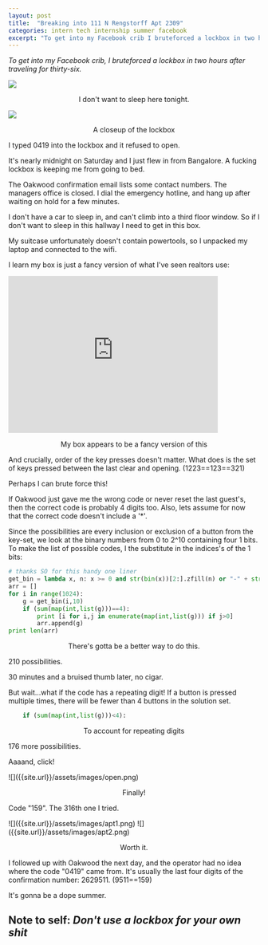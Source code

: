 ```yaml
---
layout: post
title:  "Breaking into 111 N Rengstorff Apt 2309"
categories: intern tech internship summer facebook
excerpt: "To get into my Facebook crib I bruteforced a lockbox in two hours after traveling for thirty-six."
---
```


_To get into my Facebook crib, I bruteforced a lockbox in two hours after traveling for thirty-six._

![]({{site.url}}/assets/images/hall.png)
<p style="text-align: center">I don't want to sleep here tonight.</p>

![]({{site.url}}/assets/images/closeup.png)
<p style="text-align: center">A closeup of the lockbox</p>

I typed 0419 into the lockbox and it refused to open.

It's nearly midnight on Saturday and I just flew in from Bangalore. A fucking lockbox is keeping me from going to bed.

The Oakwood confirmation email lists some contact numbers. The managers office is closed. I dial the emergency hotline, and hang up after waiting on hold for a few minutes. 

I don't have a car to sleep in, and can't climb into a third floor window. So if I don't want to sleep in this hallway I need to get in this box.

My suitcase unfortunately doesn't contain powertools, so I unpacked my laptop and connected to the wifi.

I learn my box is just a fancy version of what I've seen realtors use:

<iframe width="420" height="315" src="https://www.youtube.com/embed/3acANxWfAVE" frameborder="0" allowfullscreen></iframe>
<p style="text-align: center">My box appears to be a fancy version of this</p>

And crucially, order of the key presses doesn't matter. What does is the set of keys pressed between the last clear and opening. (1223==123==321)

Perhaps I can brute force this!

If Oakwood just gave me the wrong code or never reset the last guest's, then the correct code is probably 4 digits too. Also, lets assume for now that the correct code doesn't include a '*'.

Since the possibilities are every inclusion or exclusion of a button from the key-set, we  look at the binary numbers from 0 to 2^10 containing four 1 bits. To make the list of possible codes, I the substitute in the indices's of the 1 bits:

```python
# thanks SO for this handy one liner
get_bin = lambda x, n: x >= 0 and str(bin(x))[2:].zfill(n) or "-" + str(bin(x))[3:].zfill(n)
arr = []
for i in range(1024):
    g = get_bin(i,10)
    if (sum(map(int,list(g)))==4):
        print [i for i,j in enumerate(map(int,list(g))) if j>0]
        arr.append(g)
print len(arr)

```
<p style="text-align: center">There's gotta be a better way to do this.</p>

210 possibilities.

30 minutes and a bruised thumb later, no cigar. 

But wait...what if the code has a repeating digit! If a button is pressed multiple times, there will be fewer than 4 buttons in the solution set.

```python
    if (sum(map(int,list(g)))<4):
```
<p style="text-align: center">To account for repeating digits</p>

176 more possibilities.

Aaaand, click!

<pic of open>
![]({{site.url}}/assets/images/open.png)
<p style="text-align: center">Finally!</p>

Code "159". The 316th one I tried. 

<pic of place>
![]({{site.url}}/assets/images/apt1.png)
![]({{site.url}}/assets/images/apt2.png)
<p style="text-align: center">Worth it.</p>

I followed up with Oakwood the next day, and the operator had no idea where the code "0419" came from. It's usually the last four digits of the confirmation number: 2629511. (9511==159)

It's gonna be a dope summer.

## Note to self: _Don't use a lockbox for your own shit_